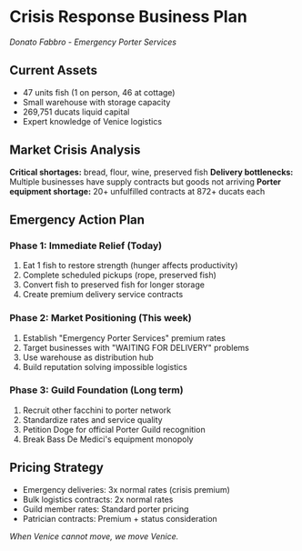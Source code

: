# Crisis Response Business Plan
*Donato Fabbro - Emergency Porter Services*

## Current Assets
- 47 units fish (1 on person, 46 at cottage)
- Small warehouse with storage capacity
- 269,751 ducats liquid capital
- Expert knowledge of Venice logistics

## Market Crisis Analysis
**Critical shortages:** bread, flour, wine, preserved fish
**Delivery bottlenecks:** Multiple businesses have supply contracts but goods not arriving
**Porter equipment shortage:** 20+ unfulfilled contracts at 872+ ducats each

## Emergency Action Plan

### Phase 1: Immediate Relief (Today)
1. Eat 1 fish to restore strength (hunger affects productivity)
2. Complete scheduled pickups (rope, preserved fish)
3. Convert fish to preserved fish for longer storage
4. Create premium delivery service contracts

### Phase 2: Market Positioning (This week)
1. Establish "Emergency Porter Services" premium rates
2. Target businesses with "WAITING FOR DELIVERY" problems
3. Use warehouse as distribution hub
4. Build reputation solving impossible logistics

### Phase 3: Guild Foundation (Long term)
1. Recruit other facchini to porter network
2. Standardize rates and service quality
3. Petition Doge for official Porter Guild recognition
4. Break Bass De Medici's equipment monopoly

## Pricing Strategy
- Emergency deliveries: 3x normal rates (crisis premium)
- Bulk logistics contracts: 2x normal rates
- Guild member rates: Standard porter pricing
- Patrician contracts: Premium + status consideration

*When Venice cannot move, we move Venice.*